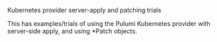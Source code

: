 Kubernetes provider server-apply and patching trials

This has examples/trials of using the Pulumi Kubernetes provider with server-side apply,
and using *Patch objects.
